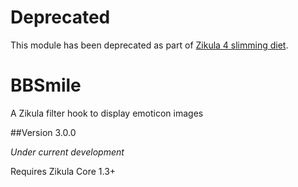 # Deprecated

This module has been deprecated as part of [Zikula 4 slimming diet](https://github.com/zikula/core/blob/main/ZIKULA-4.0.md).

# BBSmile

A Zikula filter hook to display emoticon images

##Version 3.0.0

_Under current development_

Requires Zikula Core 1.3+
